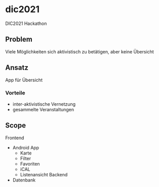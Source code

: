 # dic2021

DIC2021 Hackathon

## Problem
Viele Möglichkeiten sich aktivistisch zu betätigen, aber keine Übersicht
## Ansatz
App für Übersicht
### Vorteile
- inter-aktivistische Vernetzung
- gesammelte Veranstaltungen
## Scope
Frontend
- Android App
    - Karte
    - Filter
    - Favoriten
    - iCAL
    - Listenansicht
Backend
- Datenbank
